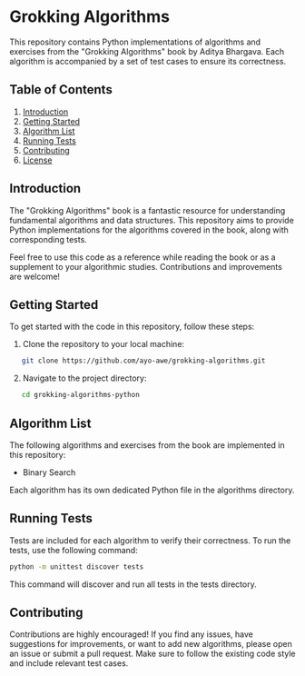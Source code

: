 # Grokking Algorithms

This repository contains Python implementations of algorithms and exercises from the "Grokking Algorithms" book by Aditya Bhargava. Each algorithm is accompanied by a set of test cases to ensure its correctness.

## Table of Contents

1. [Introduction](#introduction)
2. [Getting Started](#getting-started)
3. [Algorithm List](#algorithm-list)
4. [Running Tests](#running-tests)
5. [Contributing](#contributing)
6. [License](#license)

## Introduction

The "Grokking Algorithms" book is a fantastic resource for understanding fundamental algorithms and data structures. This repository aims to provide Python implementations for the algorithms covered in the book, along with corresponding tests.

Feel free to use this code as a reference while reading the book or as a supplement to your algorithmic studies. Contributions and improvements are welcome!

## Getting Started

To get started with the code in this repository, follow these steps:

1. Clone the repository to your local machine:

```bash
   git clone https://github.com/ayo-awe/grokking-algorithms.git
```

2. Navigate to the project directory:

```bash
   cd grokking-algorithms-python
```

## Algorithm List

The following algorithms and exercises from the book are implemented in this repository:

- Binary Search

Each algorithm has its own dedicated Python file in the algorithms directory.

## Running Tests

Tests are included for each algorithm to verify their correctness. To run the tests, use the following command:

```bash
python -m unittest discover tests
```

This command will discover and run all tests in the tests directory.

## Contributing

Contributions are highly encouraged! If you find any issues, have suggestions for improvements, or want to add new algorithms, please open an issue or submit a pull request. Make sure to follow the existing code style and include relevant test cases.
